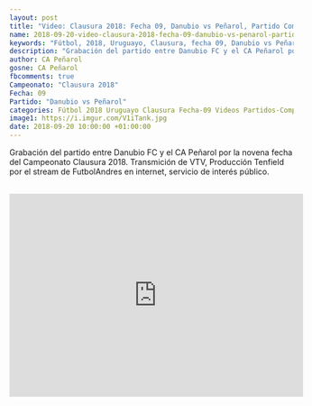```yaml
---
layout: post
title: "Video: Clausura 2018: Fecha 09, Danubio vs Peñarol, Partido Completo"
name: 2018-09-20-video-clausura-2018-fecha-09-danubio-vs-penarol-partido-completo.markdown
keywords: "Fútbol, 2018, Uruguayo, Clausura, fecha 09, Danubio vs Peñarol, Partidos Completos, video, youtube"
description: "Grabación del partido entre Danubio FC y el CA Peñarol por la novena fecha del Campeonato Clausura 2018. Transmición de VTV, Producción Tenfield por el stream de FutbolAndres en internet, servicio de interés público."
author: CA Peñarol
gosne: CA Peñarol
fbcomments: true
Campeonato: "Clausura 2018"
Fecha: 09
Partido: "Danubio vs Peñarol"
categories: Fútbol 2018 Uruguayo Clausura Fecha-09 Videos Partidos-Completos
image1: https://i.imgur.com/V1iTank.jpg
date: 2018-09-20 10:00:00 +01:00:00
---
```


Grabación del partido entre Danubio FC y el CA Peñarol por la novena fecha del Campeonato Clausura 2018. Transmición de VTV, Producción Tenfield por el stream de FutbolAndres en internet, servicio de interés público.

<br>

<iframe width="521" height="360" src="https://www.youtube.com/embed/YjCNAEUYdjc" frameborder="0" allow="autoplay; encrypted-media" allowfullscreen></iframe>
